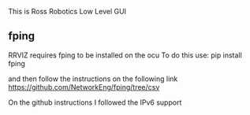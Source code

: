 This is Ross Robotics Low Level GUI

## fping
RRVIZ requires fping to be installed on the ocu
To do this use:
pip install fping

and then follow the instructions on the following link
https://github.com/NetworkEng/fping/tree/csv 

On the github instructions I followed the IPv6 support 
